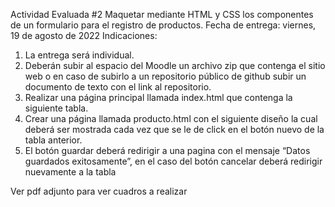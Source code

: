 Actividad Evaluada #2
Maquetar mediante HTML y CSS los componentes de un formulario para el registro de productos.
Fecha de entrega: viernes, 19 de agosto de 2022
Indicaciones:

1. La entrega será individual.
2. Deberán subir al espacio del Moodle un archivo zip que contenga el sitio web o en caso de subirlo a un repositorio público de github subir un documento de texto con el link al repositorio.
3. Realizar una página principal llamada index.html que contenga la siguiente tabla.
4. Crear una página llamada producto.html con el siguiente diseño la cual deberá ser mostrada cada vez que se le de click en el botón nuevo de la tabla anterior.
5. El botón guardar deberá redirigir a una pagina con el mensaje “Datos guardados exitosamente”, en el caso del botón cancelar deberá redirigir nuevamente a la tabla

Ver pdf adjunto para ver cuadros a realizar
